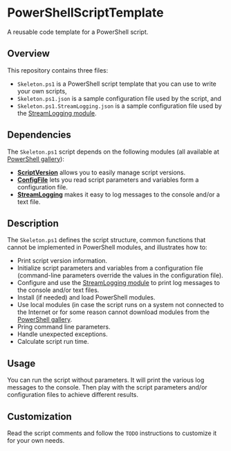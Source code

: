 # PowerShellScriptTemplate
A reusable code template for a PowerShell script.

## Overview
This repository contains three files:

- `Skeleton.ps1` is a PowerShell script template that you can use to write your own scripts,
- `Skeleton.ps1.json` is a sample configuration file used by the script, and
- `Skeleton.ps1.StreamLogging.json` is a sample configuration file used by the [StreamLogging module](https://github.com/alekdavis/StreamLogging).

## Dependencies
The `Skeleton.ps1` script depends on the following modules (all available at [PowerShell gallery](https://PowerShellGallery.com/)):

- __[ScriptVersion](https://github.com/alekdavis/ScriptVersion)__ allows you to easily manage script versions.
- __[ConfigFile](https://github.com/alekdavis/ConfigFile)__ lets you read script parameters and variables form a configuration file.
- __[StreamLogging](https://github.com/alekdavis/StreamLogging)__ makes it easy to log messages to the console and/or a text file.

## Description
The `Skeleton.ps1` defines the script structure, common functions that cannot be implemented in PowerShell modules, and illustrates how to:

- Print script version information.
- Initialize script parameters and variables from a configuration file (command-line parameters override the values in the configuration file).
- Configure and use the [StreamLogging module](https://github.com/alekdavis/StreamLogging) to print log messages to the console and/or text files.
- Install (if needed) and load PowerShell modules.
- Use local modules (in case the script runs on a system not connected to the Internet or for some reason cannot download modules from the [PowerShell gallery](https://PowerShellGallery.com/).
- Pring command line parameters.
- Handle unexpected exceptions.
- Calculate script run time.

## Usage
You can run the script without parameters. It will print the various log messages to the console. Then play with the script parameters and/or configuration files to achieve different results.

## Customization
Read the script comments and follow the `TODO` instructions to customize it for your own needs.
